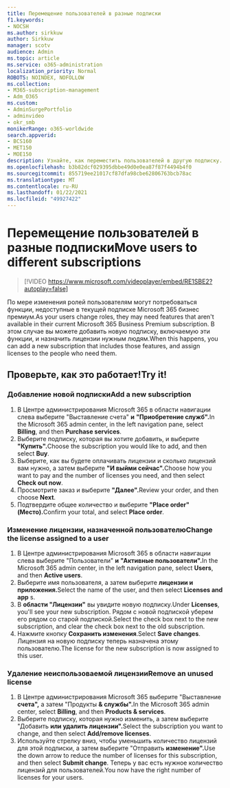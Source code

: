 ```yaml
---
title: Перемещение пользователей в разные подписки
f1.keywords:
- NOCSH
ms.author: sirkkuw
author: Sirkkuw
manager: scotv
audience: Admin
ms.topic: article
ms.service: o365-administration
localization_priority: Normal
ROBOTS: NOINDEX, NOFOLLOW
ms.collection:
- M365-subscription-management
- Adm_O365
ms.custom:
- AdminSurgePortfolio
- adminvideo
- okr_smb
monikerRange: o365-worldwide
search.appverid:
- BCS160
- MET150
- MOE150
description: Узнайте, как переместить пользователей в другую подписку.
ms.openlocfilehash: b3b82dcf029395dbbe49d0e0ea87f87f4494b4f0
ms.sourcegitcommit: 855719ee21017cf87dfa98cbe62806763bcb78ac
ms.translationtype: MT
ms.contentlocale: ru-RU
ms.lasthandoff: 01/22/2021
ms.locfileid: "49927422"
---
```

# <a name="move-users-to-different-subscriptions"></a><span data-ttu-id="15929-103">Перемещение пользователей в разные подписки</span><span class="sxs-lookup"><span data-stu-id="15929-103">Move users to different subscriptions</span></span>

> [!VIDEO https://www.microsoft.com/videoplayer/embed/RE1SBE2?autoplay=false]

<span data-ttu-id="15929-104">По мере изменения ролей пользователям могут потребоваться функции, недоступные в текущей подписке Microsoft 365 бизнес премиум.</span><span class="sxs-lookup"><span data-stu-id="15929-104">As your users change roles, they may need features that aren't available in their current Microsoft 365 Business Premium subscription.</span></span> <span data-ttu-id="15929-105">В этом случае вы можете добавить новую подписку, включаемую эти функции, и назначить лицензии нужным людям.</span><span class="sxs-lookup"><span data-stu-id="15929-105">When this happens, you can add a new subscription that includes those features, and assign licenses to the people who need them.</span></span>

## <a name="try-it"></a><span data-ttu-id="15929-106">Проверьте, как это работает!</span><span class="sxs-lookup"><span data-stu-id="15929-106">Try it!</span></span>

### <a name="add-a-new-subscription"></a><span data-ttu-id="15929-107">Добавление новой подписки</span><span class="sxs-lookup"><span data-stu-id="15929-107">Add a new subscription</span></span>

1. <span data-ttu-id="15929-108">В Центре администрирования Microsoft 365 в области навигации слева выберите "Выставление счета" **и** **"Приобретение служб".**</span><span class="sxs-lookup"><span data-stu-id="15929-108">In the Microsoft 365 admin center, in the left navigation pane, select **Billing**, and then **Purchase services**.</span></span>
1. <span data-ttu-id="15929-109">Выберите подписку, которая вы хотите добавить, и выберите **"Купить".**</span><span class="sxs-lookup"><span data-stu-id="15929-109">Choose the subscription you would like to add, and then select **Buy**.</span></span>
1. <span data-ttu-id="15929-110">Выберите, как вы будете оплачивать лицензии и сколько лицензий вам нужно, а затем выберите **"И выйми сейчас".**</span><span class="sxs-lookup"><span data-stu-id="15929-110">Choose how you want to pay and the number of licenses you need, and then select **Check out now**.</span></span>
1. <span data-ttu-id="15929-111">Просмотрите заказ и выберите **"Далее".**</span><span class="sxs-lookup"><span data-stu-id="15929-111">Review your order, and then choose **Next**.</span></span>
1. <span data-ttu-id="15929-112">Подтвердите общее количество и выберите **"Place order" (Место).**</span><span class="sxs-lookup"><span data-stu-id="15929-112">Confirm your total, and select **Place order**.</span></span>

### <a name="change-the-license-assigned-to-a-user"></a><span data-ttu-id="15929-113">Изменение лицензии, назначенной пользователю</span><span class="sxs-lookup"><span data-stu-id="15929-113">Change the license assigned to a user</span></span>

1. <span data-ttu-id="15929-114">В Центре администрирования Microsoft 365 в области навигации слева выберите "Пользователи" **и** **"Активные пользователи".**</span><span class="sxs-lookup"><span data-stu-id="15929-114">In the Microsoft 365 admin center, in the left navigation pane, select **Users**, and then **Active users**.</span></span>
1. <span data-ttu-id="15929-115">Выберите имя пользователя, а затем выберите **лицензии и приложения.**</span><span class="sxs-lookup"><span data-stu-id="15929-115">Select the name of the user, and then select **Licenses and app** s.</span></span>
1. <span data-ttu-id="15929-116">В **области "Лицензии"** вы увидите новую подписку.</span><span class="sxs-lookup"><span data-stu-id="15929-116">Under **Licenses**, you'll see your new subscription.</span></span> <span data-ttu-id="15929-117">Рядом с новой подпиской уберем его рядом со старой подпиской.</span><span class="sxs-lookup"><span data-stu-id="15929-117">Select the check box next to the new subscription, and clear the check box next to the old subscription.</span></span>
1. <span data-ttu-id="15929-118">Нажмите кнопку **Сохранить изменения**.</span><span class="sxs-lookup"><span data-stu-id="15929-118">Select **Save changes**.</span></span> <span data-ttu-id="15929-119">Лицензия на новую подписку теперь назначена этому пользователю.</span><span class="sxs-lookup"><span data-stu-id="15929-119">The license for the new subscription is now assigned to this user.</span></span>

### <a name="remove-an-unused-license"></a><span data-ttu-id="15929-120">Удаление неиспользоваемой лицензии</span><span class="sxs-lookup"><span data-stu-id="15929-120">Remove an unused license</span></span>

1. <span data-ttu-id="15929-121">В Центре администрирования Microsoft 365 выберите "Выставление **счета",** а затем "Продукты **& службы".**</span><span class="sxs-lookup"><span data-stu-id="15929-121">In the Microsoft 365 admin center, select **Billing**, and then **Products & services**.</span></span>
1. <span data-ttu-id="15929-122">Выберите подписку, которая нужно изменить, а затем выберите "Добавить **или удалить лицензии".**</span><span class="sxs-lookup"><span data-stu-id="15929-122">Select the subscription you want to change, and then select **Add/remove licenses**.</span></span>
1. <span data-ttu-id="15929-123">Используйте стрелку вниз, чтобы уменьшить количество лицензий для этой подписки, а затем выберите "Отправить **изменение".**</span><span class="sxs-lookup"><span data-stu-id="15929-123">Use the down arrow to reduce the number of licenses for this subscription, and then select **Submit change**.</span></span> <span data-ttu-id="15929-124">Теперь у вас есть нужное количество лицензий для пользователей.</span><span class="sxs-lookup"><span data-stu-id="15929-124">You now have the right number of licenses for your users.</span></span>